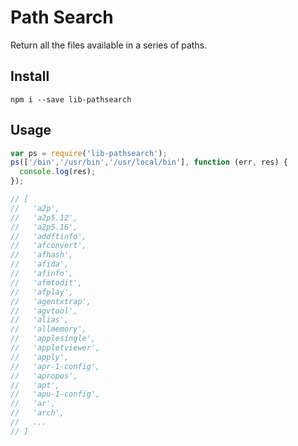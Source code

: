# Path Search

Return all the files available in a series of paths.

## Install

```
npm i --save lib-pathsearch
```

## Usage

```javascript
var ps = require('lib-pathsearch');
ps(['/bin','/usr/bin','/usr/local/bin'], function (err, res) {
  console.log(res);
});

// [ 
//   'a2p',
//   'a2p5.12',
//   'a2p5.16',
//   'addftinfo',
//   'afconvert',
//   'afhash',
//   'afida',
//   'afinfo',
//   'afmtodit',
//   'afplay',
//   'agentxtrap',
//   'agvtool',
//   'alias',
//   'allmemory',
//   'applesingle',
//   'appletviewer',
//   'apply',
//   'apr-1-config',
//   'apropos',
//   'apt',
//   'apu-1-config',
//   'ar',
//   'arch',
//   ...
// ]
```
